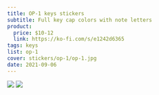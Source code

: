 ```yaml
---
title: OP-1 keys stickers
subtitle: Full key cap colors with note letters
product:
  price: $10-12
  link: https://ko-fi.com/s/e1242d6365
tags: keys
list: op-1
cover: stickers/op-1/op-1.jpg
date: 2021-09-06
---
```


<img src="/media/stickers/op-1/op-12.jpg">

<img src="/media/stickers/op-1/op-1.jpg">